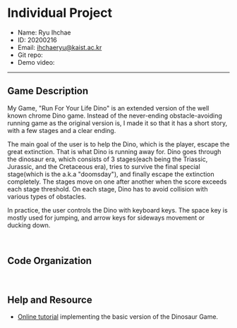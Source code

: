 # Individual Project

- Name: Ryu Ihchae
- ID: 20200216
- Email: ihchaeryu@kaist.ac.kr
- Git repo: 
- Demo video: 

---

## Game Description

My Game, "Run For Your Life Dino" is an extended version of the well known chrome Dino game. Instead of the never-ending obstacle-avoiding running game as the original version is, I made it so that it has a short story, with a few stages and a clear ending. 

The main goal of the user is to help the Dino, which is the player, escape the great extinction. That is what Dino is running away for. Dino goes through the dinosaur era, which consists of 3 stages(each being the Triassic, Jurassic, and the Cretaceous era), tries to survive the final special stage(which is the a.k.a "doomsday"), and finally escape the extinction completely. The stages move on one after another when the score exceeds each stage threshold. On each stage, Dino has to avoid collision with various types of obstacles.

In practice, the user controls the Dino with keyboard keys. The space key is mostly used for jumping, and arrow keys for sideways movement or ducking down. 

<br>

## Code Organization



<br>

## Help and Resource

- [Online tutorial](https://youtu.be/ooru4pyEv1I) implementing the basic version of the Dinosaur Game.